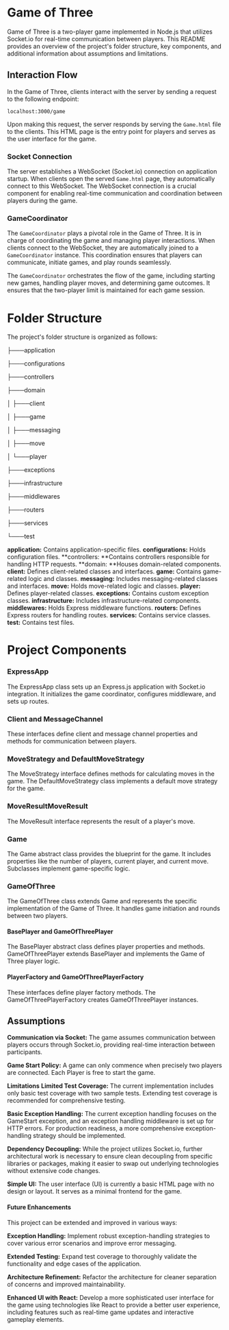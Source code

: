 # Game of Three
Game of Three is a two-player game implemented in Node.js that utilizes Socket.io for real-time communication between players. This README provides an overview of the project's folder structure, key components, and additional information about assumptions and limitations.

## Interaction Flow

In the Game of Three, clients interact with the server by sending a request to the following endpoint:

`localhost:3000/game`

Upon making this request, the server responds by serving the `Game.html` file to the clients. This HTML page is the entry point for players and serves as the user interface for the game.

### Socket Connection

The server establishes a WebSocket (Socket.io) connection on application startup. When clients open the served `Game.html` page, they automatically connect to this WebSocket. The WebSocket connection is a crucial component for enabling real-time communication and coordination between players during the game.

### GameCoordinator

The `GameCoordinator` plays a pivotal role in the Game of Three. It is in charge of coordinating the game and managing player interactions. When clients connect to the WebSocket, they are automatically joined to a `GameCoordinator` instance. This coordination ensures that players can communicate, initiate games, and play rounds seamlessly.

The `GameCoordinator` orchestrates the flow of the game, including starting new games, handling player moves, and determining game outcomes. It ensures that the two-player limit is maintained for each game session.

# Folder Structure
The project's folder structure is organized as follows:

├───application

├───configurations

├───controllers

├───domain

│   ├───client

│   ├───game

│   ├───messaging

│   ├───move

│   └───player

├───exceptions

├───infrastructure

├───middlewares

├───routers

├───services

└───test

**application:** Contains application-specific files.
**configurations:** Holds configuration files.
**controllers: **Contains controllers responsible for handling HTTP requests.
**domain: **Houses domain-related components.
**client:** Defines client-related classes and interfaces.
**game:** Contains game-related logic and classes.
**messaging:** Includes messaging-related classes and interfaces.
**move:** Holds move-related logic and classes.
**player:** Defines player-related classes.
**exceptions:** Contains custom exception classes.
**infrastructure:** Includes infrastructure-related components.
**middlewares:** Holds Express middleware functions.
**routers:** Defines Express routers for handling routes.
**services:** Contains service classes.
**test:** Contains test files.
# Project Components
### ExpressApp
The ExpressApp class sets up an Express.js application with Socket.io integration. It initializes the game coordinator, configures middleware, and sets up routes.

### Client and MessageChannel
These interfaces define client and message channel properties and methods for communication between players.

### MoveStrategy and DefaultMoveStrategy
The MoveStrategy interface defines methods for calculating moves in the game. The DefaultMoveStrategy class implements a default move strategy for the game.

### MoveResultMoveResult
The MoveResult interface represents the result of a player's move.

### Game
The Game abstract class provides the blueprint for the game. It includes properties like the number of players, current player, and current move. Subclasses implement game-specific logic.

### GameOfThree
The GameOfThree class extends Game and represents the specific implementation of the Game of Three. It handles game initiation and rounds between two players.

#### BasePlayer and GameOfThreePlayer
The BasePlayer abstract class defines player properties and methods. GameOfThreePlayer extends BasePlayer and implements the Game of Three player logic.

#### PlayerFactory and GameOfThreePlayerFactory
These interfaces define player factory methods. The GameOfThreePlayerFactory creates GameOfThreePlayer instances.

## Assumptions
**Communication via Socket:** The game assumes communication between players occurs through Socket.io, providing real-time interaction between participants.

**Game Start Policy:** A game can only commence when precisely two players are connected. Each Player is free to start the game.

**Limitations**
**Limited Test Coverage:** The current implementation includes only basic test coverage with two sample tests. Extending test coverage is recommended for comprehensive testing.

**Basic Exception Handling:** The current exception handling focuses on the GameStart exception, and an exception handling middleware is set up for HTTP errors. For production readiness, a more comprehensive exception-handling strategy should be implemented.

**Dependency Decoupling:** While the project utilizes Socket.io, further architectural work is necessary to ensure clean decoupling from specific libraries or packages, making it easier to swap out underlying technologies without extensive code changes.

**Simple UI:** The user interface (UI) is currently a basic HTML page with no design or layout. It serves as a minimal frontend for the game.

#### Future Enhancements
This project can be extended and improved in various ways:

**Exception Handling:** Implement robust exception-handling strategies to cover various error scenarios and improve error messaging.

**Extended Testing:** Expand test coverage to thoroughly validate the functionality and edge cases of the application.

**Architecture Refinement:** Refactor the architecture for cleaner separation of concerns and improved maintainability.

**Enhanced UI with React:** Develop a more sophisticated user interface for the game using technologies like React to provide a better user experience, including features such as real-time game updates and interactive gameplay elements.


